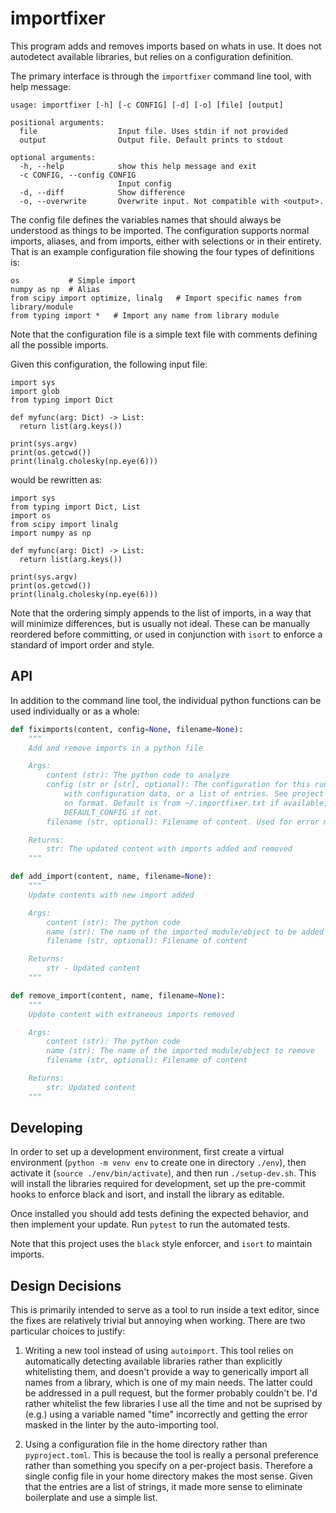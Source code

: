 # importfixer
This program adds and removes imports based on whats in use. It does not
autodetect available libraries, but relies on a configuration definition.

The primary interface is through the `importfixer` command line tool, with help
message:

```
usage: importfixer [-h] [-c CONFIG] [-d] [-o] [file] [output]

positional arguments:
  file                  Input file. Uses stdin if not provided
  output                Output file. Default prints to stdout

optional arguments:
  -h, --help            show this help message and exit
  -c CONFIG, --config CONFIG
                        Input config
  -d, --diff            Show difference
  -o, --overwrite       Overwrite input. Not compatible with <output>.
```

The config file defines the variables names that should always be understood as
things to be imported. The configuration supports normal imports, aliases, and
from imports, either with selections or in their entirety. That is an example
configuration file showing the four types of definitions is:

```
os           # Simple import
numpy as np  # Alias
from scipy import optimize, linalg   # Import specific names from library/module
from typing import *   # Import any name from library module
```

Note that the configuration file is a simple text file with comments defining
all the possible imports.

Given this configuration, the following input file:

```
import sys
import glob
from typing import Dict

def myfunc(arg: Dict) -> List:
  return list(arg.keys())

print(sys.argv)
print(os.getcwd())
print(linalg.cholesky(np.eye(6)))
```

would be rewritten as:

```
import sys
from typing import Dict, List
import os
from scipy import linalg
import numpy as np

def myfunc(arg: Dict) -> List:
  return list(arg.keys())

print(sys.argv)
print(os.getcwd())
print(linalg.cholesky(np.eye(6)))
```

Note that the ordering simply appends to the list of imports, in a way that will
minimize differences, but is usually not ideal. These can be manually reordered
before committing, or used in conjunction with `isort` to enforce a standard of
import order and style.


## API
In addition to the command line tool, the individual python functions can be
used individually or as a whole:

```python
def fiximports(content, config=None, filename=None):
    """
    Add and remove imports in a python file

    Args:
        content (str): The python code to analyze
        config (str or [str], optional): The configuration for this run. Can be a file
            with configuration data, or a list of entries. See project docs for details
            on format. Default is from ~/.importfixer.txt if available, and
            DEFAULT_CONFIG if not.
        filename (str, optional): Filename of content. Used for error messages

    Returns:
        str: The updated content with imports added and removed
    """

def add_import(content, name, filename=None):
    """
    Update contents with new import added

    Args:
        content (str): The python code
        name (str): The name of the imported module/object to be added
        filename (str, optional): Filename of content

    Returns:
        str - Updated content
    """

def remove_import(content, name, filename=None):
    """
    Update content with extraneous imports removed

    Args:
        content (str): The python code
        name (str): The name of the imported module/object to remove
        filename (str, optional): Filename of content

    Returns:
        str: Updated content
    """
```

## Developing
In order to set up a development environment, first create a virtual environment
(`python -m venv env` to create one in directory `./env`), then activate it
(`source ./env/bin/activate`), and then run `./setup-dev.sh`. This will install
the libraries required for development, set up the pre-commit hooks to enforce
black and isort, and install the library as editable.

Once installed you should add tests defining the expected behavior, and then
implement your update. Run `pytest` to run the automated tests.

Note that this project uses the `black` style enforcer, and `isort` to maintain
imports.


## Design Decisions
This is primarily intended to serve as a tool to run inside a text editor, since
the fixes are relatively trivial but annoying when working. There are two
particular choices to justify:

1. Writing a new tool instead of using `autoimport`. This tool relies on
   automatically detecting available libraries rather than explicitly
   whitelisting them, and doesn't provide a way to generically import all names
   from a library, which is one of my main needs. The latter could be addressed
   in a pull request, but the former probably couldn't be. I'd rather whitelist
   the few libraries I use all the time and not be suprised by (e.g.) using a
   variable named "time" incorrectly and getting the error masked in the linter
   by the auto-importing tool.

2. Using a configuration file in the home directory rather than
   `pyproject.toml`. This is because the tool is really a personal preference
   rather than something you specify on a per-project basis. Therefore a single
   config file in your home directory makes the most sense.  Given that the
   entries are a list of strings, it made more sense to eliminate boilerplate
   and use a simple list.
